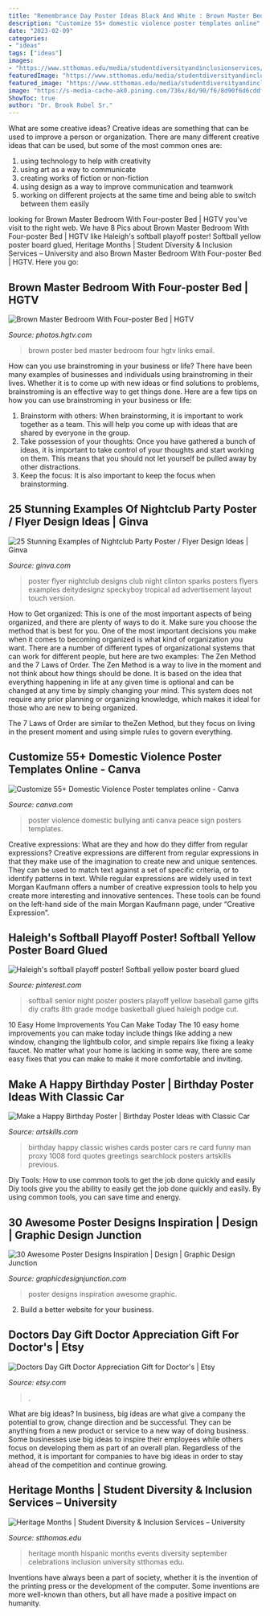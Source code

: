 ```yaml
---
title: "Remembrance Day Poster Ideas Black And White : Brown Master Bedroom With Four-poster Bed"
description: "Customize 55+ domestic violence poster templates online"
date: "2023-02-09"
categories:
- "ideas"
tags: ["ideas"]
images:
- "https://www.stthomas.edu/media/studentdiversityandinclusionservices/jpg/2015HHMEventsWeb.jpg"
featuredImage: "https://www.stthomas.edu/media/studentdiversityandinclusionservices/jpg/2015HHMEventsWeb.jpg"
featured_image: "https://www.stthomas.edu/media/studentdiversityandinclusionservices/jpg/2015HHMEventsWeb.jpg"
image: "https://s-media-cache-ak0.pinimg.com/736x/8d/90/f6/8d90f6d6cddfc57fb523471b90b52f9c.jpg"
ShowToc: true
author: "Dr. Brook Robel Sr."
---
```



What are some creative ideas?
Creative ideas are something that can be used to improve a person or organization. There are many different creative ideas that can be used, but some of the most common ones are: 
1. using technology to help with creativity 
2. using art as a way to communicate 
3. creating works of fiction or non-fiction 
4. using design as a way to improve communication and teamwork 
5. working on different projects at the same time and being able to switch between them easily 

	

		
looking for Brown Master Bedroom With Four-poster Bed | HGTV you've visit to the right web. We have 8 Pics about Brown Master Bedroom With Four-poster Bed | HGTV like Haleigh&#039;s softball playoff poster! Softball yellow poster board glued, Heritage Months | Student Diversity &amp; Inclusion Services – University and also Brown Master Bedroom With Four-poster Bed | HGTV. Here you go:
		
    
## Brown Master Bedroom With Four-poster Bed | HGTV

<img loading=lazy src="https://hgtvhome.sndimg.com/content/dam/images/hgtv/fullset/2012/4/27/0/RMS_Von-Haus-Design-warm-orange-brown-master-bedroom_s4x3.jpg.rend.hgtvcom.966.725.suffix/1400971892574.jpeg" onerror="this.onerror=null;this.src='https://tse3.mm.bing.net/th?id=OIP.6xZB4dd1ZAZFad2R7dai0gHaFj&amp;pid=15.1';" alt="Brown Master Bedroom With Four-poster Bed | HGTV">

_Source: photos.hgtv.com_

>brown poster bed master bedroom four hgtv links email. 

	

How can you use brainstroming in your business or life?
There have been many examples of businesses and individuals using brainstroming in their lives. Whether it is to come up with new ideas or find solutions to problems, brainstroming is an effective way to get things done. Here are a few tips on how you can use brainstroming in your business or life: 
1. Brainstorm with others: When brainstorming, it is important to work together as a team. This will help you come up with ideas that are shared by everyone in the group. 
2. Take possession of your thoughts: Once you have gathered a bunch of ideas, it is important to take control of your thoughts and start working on them. This means that you should not let yourself be pulled away by other distractions. 
3. Keep the focus: It is also important to keep the focus when brainstorming.

    
## 25 Stunning Examples Of Nightclub Party Poster / Flyer Design Ideas | Ginva

<img loading=lazy src="http://ginva.com/wp-content/uploads/2012/04/party-flyer-design-examples-9.jpg" onerror="this.onerror=null;this.src='https://tse3.mm.bing.net/th?id=OIP.bhvsj73Zd8yVAbdg20PEvgHaK3&amp;pid=15.1';" alt="25 Stunning Examples of Nightclub Party Poster / Flyer Design Ideas | Ginva">

_Source: ginva.com_

>poster flyer nightclub designs club night clinton sparks posters flyers examples deitydesignz speckyboy tropical ad advertisement layout touch version. 

	

How to Get organized: This is one of the most important aspects of being organized, and there are plenty of ways to do it. Make sure you choose the method that is best for you.
One of the most important decisions you make when it comes to becoming organized is what kind of organization you want. There are a number of different types of organizational systems that can work for different people, but here are two examples: The Zen Method and the 7 Laws of Order.
The Zen Method is a way to live in the moment and not think about how things should be done. It is based on the idea that everything happening in life at any given time is optional and can be changed at any time by simply changing your mind. This system does not require any prior planning or organizing knowledge, which makes it ideal for those who are new to being organized.

The 7 Laws of Order are similar to theZen Method, but they focus on living in the present moment and using simple rules to govern everything.

    
## Customize 55+ Domestic Violence Poster Templates Online - Canva

<img loading=lazy src="https://marketplace.canva.com/MACY7zHxMv8/1/0/thumbnail_large/canva-black-peace-sign-anti-bullying-poster-MACY7zHxMv8.jpg" onerror="this.onerror=null;this.src='https://tse1.mm.bing.net/th?id=OIP.Pa5cJW_RyNmr6J1QFQL1IwAAAA&amp;pid=15.1';" alt="Customize 55+ Domestic Violence Poster templates online - Canva">

_Source: canva.com_

>poster violence domestic bullying anti canva peace sign posters templates. 

	

Creative expressions: What are they and how do they differ from regular expressions?
Creative expressions are different from regular expressions in that they make use of the imagination to create new and unique sentences. They can be used to match text against a set of specific criteria, or to identify patterns in text.
While regular expressions are widely used in text Morgan Kaufmann offers a number of creative expression tools to help you create more interesting and innovative sentences. These tools can be found on the left-hand side of the main Morgan Kaufmann page, under “Creative Expression”.

    
## Haleigh&#039;s Softball Playoff Poster! Softball Yellow Poster Board Glued

<img loading=lazy src="https://s-media-cache-ak0.pinimg.com/736x/8d/90/f6/8d90f6d6cddfc57fb523471b90b52f9c.jpg" onerror="this.onerror=null;this.src='https://tse3.mm.bing.net/th?id=OIP.LfbG9F20nMqaL-L5iIY-7QHaNK&amp;pid=15.1';" alt="Haleigh&#039;s softball playoff poster! Softball yellow poster board glued">

_Source: pinterest.com_

>softball senior night poster posters playoff yellow baseball game gifts diy crafts 8th grade modge basketball glued haleigh podge cut. 

	

10 Easy Home Improvements You Can Make Today
The 10 easy home improvements you can make today include things like adding a new window, changing the lightbulb color, and simple repairs like fixing a leaky faucet. No matter what your home is lacking in some way, there are some easy fixes that you can make to make it more comfortable and inviting.

    
## Make A Happy Birthday Poster | Birthday Poster Ideas With Classic Car

<img loading=lazy src="https://www.artskills.com/UploadedPosterImages/Posters/Preview/20120702104537-517466078680.jpg" onerror="this.onerror=null;this.src='https://tse4.mm.bing.net/th?id=OIP.blDSCRazFtZvWxKJAWkR1AHaJb&amp;pid=15.1';" alt="Make a Happy Birthday Poster | Birthday Poster Ideas with Classic Car">

_Source: artskills.com_

>birthday happy classic wishes cards poster cars re card funny man proxy 1008 ford quotes greetings searchlock posters artskills previous. 

	

Diy Tools: How to use common tools to get the job done quickly and easily
Diy tools give you the ability to easily get the job done quickly and easily. By using common tools, you can save time and energy.

    
## 30 Awesome Poster Designs Inspiration | Design | Graphic Design Junction

<img loading=lazy src="http://graphicdesignjunction.com/wp-content/uploads/2012/09/poster+designs+2.jpg" onerror="this.onerror=null;this.src='https://tse1.mm.bing.net/th?id=OIP.dDGcAWBjD7Uuo3nrP3MTygHaLc&amp;pid=15.1';" alt="30 Awesome Poster Designs Inspiration | Design | Graphic Design Junction">

_Source: graphicdesignjunction.com_

>poster designs inspiration awesome graphic. 

	

2. Build a better website for your business. 

    
## Doctors Day Gift Doctor Appreciation Gift For Doctor&#039;s | Etsy

<img loading=lazy src="https://i.etsystatic.com/14460572/r/il/6208c1/1689508311/il_794xN.1689508311_ec3k.jpg" onerror="this.onerror=null;this.src='https://tse2.mm.bing.net/th?id=OIP.NPKDHP9PDrIji6ssowpcHQHaE8&amp;pid=15.1';" alt="Doctors Day Gift Doctor Appreciation Gift for Doctor&#039;s | Etsy">

_Source: etsy.com_

>. 

	

What are big ideas?
In business, big ideas are what give a company the potential to grow, change direction and be successful. They can be anything from a new product or service to a new way of doing business. 
Some businesses use big ideas to inspire their employees while others focus on developing them as part of an overall plan. Regardless of the method, it is important for companies to have big ideas in order to stay ahead of the competition and continue growing.

    
## Heritage Months | Student Diversity &amp; Inclusion Services – University

<img loading=lazy src="https://www.stthomas.edu/media/studentdiversityandinclusionservices/jpg/2015HHMEventsWeb.jpg" onerror="this.onerror=null;this.src='https://tse2.mm.bing.net/th?id=OIP.j1pj7_m3osOp3HicwpfDpAHaEz&amp;pid=15.1';" alt="Heritage Months | Student Diversity &amp; Inclusion Services – University">

_Source: stthomas.edu_

>heritage month hispanic months events diversity september celebrations inclusion university stthomas edu. 

	

Inventions have always been a part of society, whether it is the invention of the printing press or the development of the computer. Some inventions are more well-known than others, but all have made a positive impact on humanity.


